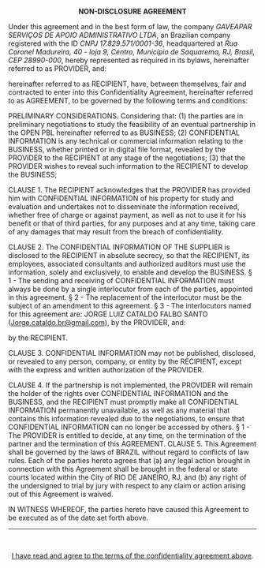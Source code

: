 <p align="center">    
 <b> NON-DISCLOSURE AGREEMENT </b>
</p>

Under this agreement and in the best form of law, the company *GAVEAPAR SERVIÇOS DE APOIO ADMINISTRATIVO LTDA*, an Brazilian company registered with the ID *CNPJ 17.829.571/0001-36*, headquartered at *Rua Coronel Madureira, 40 - loja 9, Centro, Município de Saquarema, RJ, Brasil, CEP 28990-000*, hereby represented as required in its bylaws, hereinafter referred to as PROVIDER, and:
  
hereinafter referred to as RECIPIENT, have, between themselves, fair and contracted to enter into this Confidentiality Agreement, hereinafter referred to as AGREEMENT, to be governed by the following terms and conditions:

PRELIMINARY CONSIDERATIONS. Considering that: (1) the parties are in preliminary negotiations to study the feasibility of an eventual partnership in the OPEN PBL hereinafter referred to as BUSINESS; (2) CONFIDENTIAL INFORMATION is any technical or commercial information relating to the BUSINESS, whether printed or in digital file format, revealed by the PROVIDER to the RECIPIENT at any stage of the negotiations; (3) that the PROVIDER wishes to reveal such information to the RECIPIENT to develop the BUSINESS;

CLAUSE 1. The RECIPIENT acknowledges that the PROVIDER has provided him with CONFIDENTIAL INFORMATION of his property for study and evaluation and undertakes not to disseminate the information received, whether free of charge or against payment, as well as not to use it for his benefit or that of third parties, for any purposes and at any time, taking care of any damages that may result from the breach of confidentiality.

CLAUSE 2. The CONFIDENTIAL INFORMATION OF THE SUPPLIER is disclosed to the RECIPIENT in absolute secrecy, so that the RECIPIENT, its employees, associated consultants and authorized auditors must use the information, solely and exclusively, to enable and develop the BUSINESS.
§ 1 - The sending and receiving of CONFIDENTIAL INFORMATION must always be done by a single interlocutor from each of the parties, appointed in this agreement.
§ 2 - The replacement of the interlocutor must be the subject of an amendment to this agreement.
§ 3 - The interlocutors named for this agreement are: JORGE LUIZ CATALDO FALBO SANTO (Jorge.cataldo.br@gmail.com), by the PROVIDER, and:
  
by the RECIPIENT.

CLAUSE 3. CONFIDENTIAL INFORMATION may not be published, disclosed, or revealed to any person, company, or entity by the RECIPIENT, except with the express and written authorization of the PROVIDER.

CLAUSE 4. If the partnership is not implemented, the PROVIDER will remain the holder of the rights over CONFIDENTIAL INFORMATION and the BUSINESS, and the RECIPIENT must promptly make all CONFIDENTIAL INFORMATION permanently unavailable, as well as any material that contains this information revealed due to the negotiations, to ensure that CONFIDENTIAL INFORMATION can no longer be accessed by others.
§ 1 - The PROVIDER is entitled to decide, at any time, on the termination of the partner and the termination of this AGREEMENT.
CLAUSE 5. This Agreement shall be governed by the laws of BRAZIL without regard to conflicts of law rules. Each  of  the  parties hereto agrees that  (a) any legal action brought in connection  with  this  Agreement shall  be  brought  in  the  federal  or  state  courts  located  within  the City of RIO DE JANEIRO, RJ, and (b) any right of the undersigned to trial by jury with respect to any claim or action arising out of this Agreement is waived.

IN WITNESS WHEREOF, the parties hereto have caused this Agreement to be executed as of the date set forth above.<br>

<hr/>

<br>
<p align="center">    
    <a href="https://openpbl-school.github.io/InvestorRelations/ExecutiveSummary-apr22" target="_blank">I have read and agree to the terms of the confidentiality agreement above</a>.
</p>


